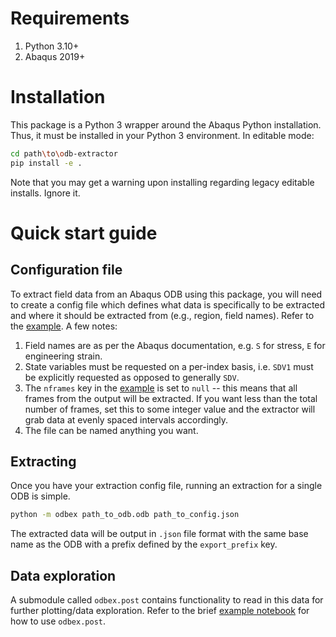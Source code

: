 # Requirements

1. Python 3.10+
2. Abaqus 2019+

# Installation

This package is a Python 3 wrapper around the Abaqus Python installation. Thus, it must be installed in your Python 3 environment. In editable mode:

```bash
cd path\to\odb-extractor
pip install -e .
```

Note that you may get a warning upon installing regarding legacy editable installs. Ignore it.

# Quick start guide

## Configuration file

To extract field data from an Abaqus ODB using this package, you will need to create a config file which defines what data is specifically to be extracted and where it should be extracted from (e.g., region, field names). Refer to the [example](example_cfg.json). A few notes:

1. Field names are as per the Abaqus documentation, e.g. `S` for stress, `E` for engineering strain. 
2. State variables must be requested on a per-index basis, i.e. `SDV1` must be explicitly requested as opposed to generally `SDV`.
3. The `nframes` key in the [example](example_cfg.json) is set to `null` -- this means that all frames from the output will be extracted. If you want less than the total number of frames, set this to some integer value and the extractor will grab data at evenly spaced intervals accordingly.
4. The file can be named anything you want.

## Extracting

Once you have your extraction config file, running an extraction for a single ODB is simple.

```bash
python -m odbex path_to_odb.odb path_to_config.json
```

The extracted data will be output in `.json` file format with the same base name as the ODB with a prefix defined by the `export_prefix` key. 

## Data exploration

A submodule called `odbex.post` contains functionality to read in this data for further plotting/data exploration. Refer to the brief [example notebook](./tests/test_results.ipynb) for how to use `odbex.post`.